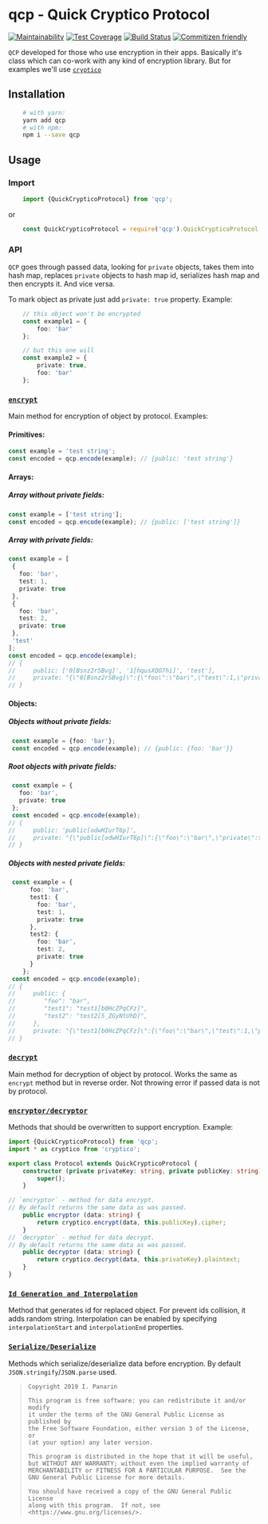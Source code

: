 # qcp - Quick Cryptico Protocol

[![Maintainability](https://api.codeclimate.com/v1/badges/730c8e5c21ea47965d13/maintainability)](https://codeclimate.com/github/uamanager/qcp/maintainability)
[![Test Coverage](https://api.codeclimate.com/v1/badges/730c8e5c21ea47965d13/test_coverage)](https://codeclimate.com/github/uamanager/qcp/test_coverage)
[![Build Status](https://img.shields.io/circleci/build/github/uamanager/qcp/master?token=abc123def456)](https://circleci.com/gh/uamanager/qcp)
[![Commitizen friendly](https://img.shields.io/badge/commitizen-friendly-brightgreen.svg)](http://commitizen.github.io/cz-cli/)

`QCP` developed for those who use encryption in their apps. 
Basically it's class which can co-work with any kind of encryption library. 
But for examples we'll use [`cryptico`](https://www.npmjs.com/package/cryptico)

<!--transcribe-->

## Installation
```bash
    # with yarn:
    yarn add qcp
    # with npm:
    npm i --save qcp
```
## Usage
### Import

```typescript
    import {QuickCrypticoProtocol} from 'qcp';
```
or
```javascript
    const QuickCrypticoProtocol = require('qcp').QuickCrypticoProtocol;
```

### API
`QCP` goes through passed data, looking for `private` objects, takes them into
hash map, replaces `private` objects to hash map id, serializes hash map and then
encrypts it.
And vice versa.

 To mark object as private just add `private: true` property.
 Example:
```typescript
    // this object won't be encrypted
    const example1 = {
        foo: 'bar'
    };

    // but this one will
    const example2 = {
        private: true,
        foo: 'bar'
    };
```

### <a name="encrypt" href="https://github.com/uamanager/qcp/blob/master/src/protocol.ts#L49">`encrypt`</a>
Main method for encryption of object by protocol.
Examples:

#### Primitives:
```typescript
const example = 'test string';
const encoded = qcp.encode(example); // {public: 'test string'}
```

#### Arrays:
##### Array without private fields:
```typescript
const example = ['test string'];
const encoded = qcp.encode(example); // {public: ['test string']}
```

##### Array with private fields:
```typescript
const example = [
 {
   foo: 'bar',
   test: 1,
   private: true
 },
 {
   foo: 'bar',
   test: 2,
   private: true
 },
 'test'
];
const encoded = qcp.encode(example);
// {
//     public: ['0[Bsnz2rSBvg]', '1[hqusXQO7hi]', 'test'],
//     private: "{\"0[Bsnz2rSBvg]\":{\"foo\":\"bar\",\"test\":1,\"private\":true},\"1[hqusXQO7hi]\":{\"foo\":\"bar\",\"test\":2,\"private\":true}}"
// }
```

#### Objects:
##### Objects without private fields:
```typescript
 const example = {foo: 'bar'};
 const encoded = qcp.encode(example); // {public: {foo: 'bar'}}
```

##### Root objects with private fields:
```typescript
 const example = {
   foo: 'bar',
   private: true
 };
 const encoded = qcp.encode(example);
// {
//     public: 'public[odwHIurT6p]',
//     private: "{\"public[odwHIurT6p]\":{\"foo\":\"bar\",\"private\":true}}"
// }
```

##### Objects with nested private fields:
```typescript
 const example = {
      foo: 'bar',
      test1: {
        foo: 'bar',
        test: 1,
        private: true
      },
      test2: {
        foo: 'bar',
        test: 2,
        private: true
      }
    };
 const encoded = qcp.encode(example);
// {
//     public: {
//        "foo": "bar",
//        "test1": "test1[b0HcZPqCFz]",
//        "test2": "test2[5_ZGyNtUhD]",
//     },
//     private: "{\"test1[b0HcZPqCFz]\":{\"foo\":\"bar\",\"test\":1,\"private\":true},\"test2[5_ZGyNtUhD]\":{\"foo\":\"bar\",\"test\":2,\"private\":true}}"
// }
```

### <a name="decrypt" href="https://github.com/uamanager/qcp/blob/master/src/protocol.ts#L178">`decrypt`</a>
Main method for decryption of object by protocol. Works the same as `encrypt`
method but in reverse order. Not throwing error if passed data is not by protocol.

### <a name="encryptor/decryptor" href="https://github.com/uamanager/qcp/blob/master/src/protocol.ts#L201">`encryptor/decryptor`</a>
Methods that should be overwritten to support encryption.
Example:
```typescript
import {QuickCrypticoProtocol} from 'qcp';
import * as cryptico from 'cryptico';

export class Protocol extends QuickCrypticoProtocol {
	constructor (private privateKey: string, private publicKey: string) {
		super();
	}

// `encryptor` - method for data encrypt.
// By default returns the same data as was passed.
	public encryptor (data: string) {
		return cryptico.encrypt(data, this.publicKey).cipher;
	}
// `decryptor` - method for data decrypt.
// By default returns the same data as was passed.
	public decryptor (data: string) {
		return cryptico.decrypt(data, this.privateKey).plaintext;
	}
}
```

### <a name="Id Generation and Interpolation" href="https://github.com/uamanager/qcp/blob/master/src/protocol.ts#L233">`Id Generation and Interpolation`</a>
Method that generates id for replaced object. For prevent ids collision, it
adds random string.
Interpolation can be enabled by specifying `interpolationStart` and
`interpolationEnd` properties.

### <a name="Serialize/Deserialize" href="https://github.com/uamanager/qcp/blob/master/src/protocol.ts#L242">`Serialize/Deserialize`</a>
Methods which serialize/deserialize data before encryption.
By default `JSON.stringify`/`JSON.parse` used.

<!--/transcribe-->


 >     Copyright 2019 I. Panarin
 >
 >     This program is free software: you can redistribute it and/or modify
 >     it under the terms of the GNU General Public License as published by
 >     the Free Software Foundation, either version 3 of the License, or
 >     (at your option) any later version.
 >
 >     This program is distributed in the hope that it will be useful,
 >     but WITHOUT ANY WARRANTY; without even the implied warranty of
 >     MERCHANTABILITY or FITNESS FOR A PARTICULAR PURPOSE.  See the
 >     GNU General Public License for more details.
 >
 >     You should have received a copy of the GNU General Public License
 >     along with this program.  If not, see <https://www.gnu.org/licenses/>.
